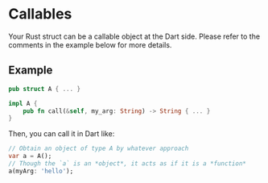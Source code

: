 # Callables

Your Rust struct can be a callable object at the Dart side.
Please refer to the comments in the example below for more details.

## Example

```rust
pub struct A { ... }

impl A {
    pub fn call(&self, my_arg: String) -> String { ... }
}
```

Then, you can call it in Dart like:

```dart
// Obtain an object of type A by whatever approach
var a = A();
// Though the `a` is an *object*, it acts as if it is a *function*
a(myArg: 'hello');
```
